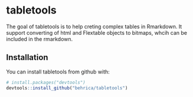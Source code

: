 # tabletools

The goal of tabletools is to help creting complex tables in Rmarkdown. It support converting of html and Flextable objects to bitmaps, whcih can be included in the rmarkdown.

## Installation

You can install tabletools from github with:

```R
# install.packages("devtools")
devtools::install_github("behrica/tabletools")
```

